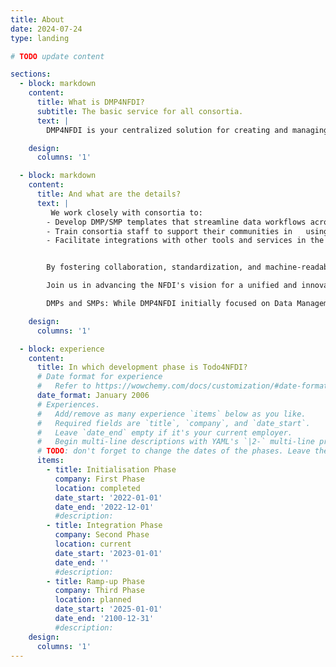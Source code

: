 ```yaml
---
title: About
date: 2024-07-24
type: landing

# TODO update content

sections:
  - block: markdown
    content:
      title: What is DMP4NFDI?
      subtitle: The basic service for all consortia.
      text: |
        DMP4NFDI is your centralized solution for creating and managing Data   Management Plans (DMPs) and Software Management Plans (SMPs) within the NFDI. As a Basic Service, we address critical gaps in infrastructure by hosting the open-source tool RDMO, enabling consortia to create discipline-specific, standardized, and interoperable templates tailored to their needs.

    design:
      columns: '1'

  - block: markdown
    content:
      title: And what are the details?
      text: |
         We work closely with consortia to:  
        - Develop DMP/SMP templates that streamline data workflows across projects.  
        - Train consortia staff to support their communities in   using the DMP/SMP-Tool RDMO effectively.  
        - Facilitate integrations with other tools and services in the research data ecosystem of the NFDI.


        By fostering collaboration, standardization, and machine-readability, DMP4NFDI enhances communication between stakeholders and ensures that DMPs become powerful tools for research planning and data sharing. Together, we make data management seamless and impactful for all disciplines!  

        Join us in advancing the NFDI's vision for a unified and innovative research data management ecosystem!

        DMPs and SMPs: While DMP4NFDI initially focused on Data Management Plans (DMPs), we are expanding our expertise to include Software Management Plans (SMPs) during the integration phase. With the support of dedicated experts, we aim to address the growing importance of SMPs for managing software resources and workflows in research. 

    design:
      columns: '1'

  - block: experience
    content:
      title: In which development phase is Todo4NFDI?
      # Date format for experience
      #   Refer to https://wowchemy.com/docs/customization/#date-format
      date_format: January 2006
      # Experiences.
      #   Add/remove as many experience `items` below as you like.
      #   Required fields are `title`, `company`, and `date_start`.
      #   Leave `date_end` empty if it's your current employer.
      #   Begin multi-line descriptions with YAML's `|2-` multi-line prefix.
      # TODO: don't forget to change the dates of the phases. Leave the 'date_end' of your current phase empty, so it is marked active
      items:
        - title: Initialisation Phase
          company: First Phase
          location: completed
          date_start: '2022-01-01'
          date_end: '2022-12-01'
          #description: 
        - title: Integration Phase
          company: Second Phase
          location: current
          date_start: '2023-01-01'
          date_end: ''
          #description: 
        - title: Ramp-up Phase
          company: Third Phase
          location: planned
          date_start: '2025-01-01'
          date_end: '2100-12-31'
          #description: 
    design:
      columns: '1'
---
```

